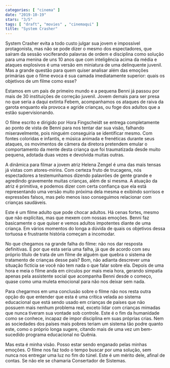 ```yaml
---
categories: [ "cinema" ]
date: "2019-10-19"
stars: "3/5"
tags: [ "draft", "movies" , "cinemaqui" ]
title: "System Crasher"
---
```

System Crasher evita a todo custo julgar sua jovem e impossível
protagonista, mas não se pode dizer o mesmo dos espectadores, que saíram
da sessão vociferando palavras de ordem e disciplina como solução para
uma menina de uns 10 anos que com inteligência acima da média e ataques
explosivos é uma versão em miniatura de uma delinquente juvenil. Mas a
grande questão para quem quiser analisar além das emoções primárias
que o filme evoca é sua camada imediatamente superior: quais os objetivos
de um filme como esse?

Estamos em um país de primeiro mundo e a pequena Benni já passou por
mais de 30 instituições de correção juvenil. Jovem demais para ser
presa no que seria a daqui extinta Febem, acompanhamos os ataques de
raiva da garota enquanto ela provoca e agride crianças, ou foge dos
adultos que a estão supervisionando.

O filme escrito e dirigido por Hora Fingscheidt se entrega completamente
ao ponto de vista de Benni para nos tentar dar sua visão, falhando
miseravelmente, pois ninguém conseguiria se identificar mesmo. Com
fontes coloridas e infantis, e música animada e frenéticas durante
seus ataques, os movimentos de câmera da diretora pretendem emular o
comportamento da mente desta criança que foi traumatizada desde muito
pequena, adotada duas vezes e devolvida muitas outras.

A dinâmica para filmar a jovem atriz Helena Zengel é uma das mais
tensas já vistas com atores-mirins. Com certeza fruto de trucagens,
nós espectadores a testemunhamos dizendo palavrões de gente grande e
agredindo gravemente muitas crianças, além de si mesma. A atuação da
atriz é primitiva, e podemos dizer com certa confiança que ela está
representando uma versão muito próxima dela mesma e exibindo sorrisos
e expressões falsos, mas pelo menos isso conseguimos relacionar com
crianças saudáveis.

Este é um filme adulto que pode chocar adultos. Há cenas fortes,
mesmo que não explícitas, mas que mexem com nossas emoções. Benni
faz basicamente o que quiser e vemos adultos impotentes diante de uma
criança. Em vários momentos do longa a dúvida de quais os objetivos
dessa tortuosa e frustrante história começam a incomodar.

No que chegamos na grande falha do filme: não nos dar resposta
definitivas. E por que esta seria uma falha, já que de acordo com seu
próprio título de trata de um filme de alguém que quebra o sistema
de tratamento de crianças desse país? Bom, não adianta descrever uma
situação fictícia se você não tem nada o que falar sobre ela. Depois
de uma hora e meia o filme anda em círculos por mais meia hora, gerando
simpatia apenas pela assistente social que acompanha Benni desde o
começo, quase como uma muleta emocional para não nos deixar sem nada.

Para chegarmos em uma conclusão sobre o filme não nos resta outra
opção do que entender que esta é uma crítica velada ao sistema
educacional que está sendo usado em crianças de países que não possuem
mais nenhum problema real, exceto lidar com crianças mimadas que nunca
tiveram sua vontade sob controle. Este é o fim da humanidade como
se conhece, incapaz de impor disciplina em suas próprias crias. Nem
as sociedades dos países mais pobres teriam um sistema tão podre
quanto este, como o próprio longa sugere, citando mais de uma vez um
bem-sucedido programa educacional no Quênia.

Mas esta é minha visão. Posso estar sendo enganado pelas minhas
emoções. O filme nos faz todo o tempo buscar por uma solução, sem
nunca nos entregar uma luz no fim do túnel. Este é um mérito dele,
afinal de contas. Se não ele se chamaria Consertador de Sistemas.
